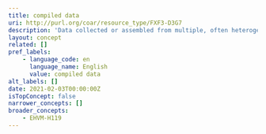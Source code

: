 ```yaml
---
title: compiled data
uri: http://purl.org/coar/resource_type/FXF3-D3G7
description: 'Data collected or assembled from multiple, often heterogeneous sources that have one or more reference points in common, and at least one of the sources was originally produced for other purposes. The data are incorporated in a new entity. For example, providing data on the number of universities in the last 150 years using a variety of available sources (e.g. finance documents, official statistics, university registers), combining survey data with information about geographical areas from official statistics (e.g. population density, doctors per capita, etc.), or using RSS to collect blog posts or tweets, etc. [Source: Adapted from https://ddialliance.org/Specification/DDI-CV/ModeOfCollection_3.0.html]'
layout: concept
related: []
pref_labels:
    - language_code: en
      language_name: English
      value: compiled data
alt_labels: []
date: 2021-02-03T00:00:00Z
isTopConcept: false
narrower_concepts: []
broader_concepts:
    - EHVM-H119
---
```


